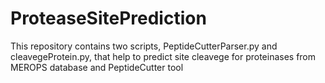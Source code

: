 # ProteaseSitePrediction
This repository contains two scripts, PeptideCutterParser.py and cleavegeProtein.py, that help to predict site cleavege for proteinases from MEROPS database and PeptideCutter tool
